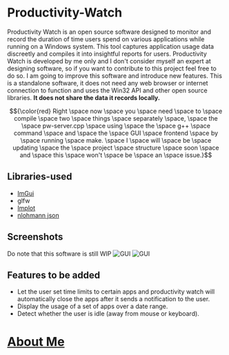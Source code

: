 # Productivity-Watch
Productivity Watch is an open source software designed to monitor and record the duration of time users spend on various applications while running on a Windows system. This tool captures application usage data discreetly and compiles it into insightful reports for users. 
Productivity Watch is developed by me only and I don't consider myself an expert at designing software, so if you want to contribute to this project feel free to do so. I am going to improve this software and introduce new features. 
This is a standalone software, it does not need any web browser or internet connection to function and uses the Win32 API and other open source libraries. **It does not share the data it records locally.**

$${\color{red} Right \space now \space you \space need \space to \space compile \space two \space things \space separately \space, \space the \space pw-server.cpp \space using \space the \space g++ \space command \space and \space the \space GUI \space frontend \space by \space running \space make. \space I \space will \space be \space updating \space the \space project \space structure \space soon \space and \space this \space won't \space be \space an \space issue.}$$

## Libraries-used
- [ImGui](https://github.com/ocornut/imgui)
- glfw
- [Implot](https://github.com/epezent/implot)
- [nlohmann json](https://github.com/nlohmann/json)

## Screenshots
Do note that this software is still WIP
<img alt="GUI" src="https://i.imgur.com/OKQHPQ6.png">
<img alt="GUI" src="https://i.imgur.com/ir4NhbD.png">

## Features to be added
- Let the user set time limits to certain apps and productivity watch will automatically close the apps after it sends a notification to the user.
- Display the usage of a set of apps over a date range.
- Detect whether the user is idle (away from mouse or keyboard).
  
# [About Me](https://github.com/Abhirup27/Abhirup27/blob/main/README.md)
